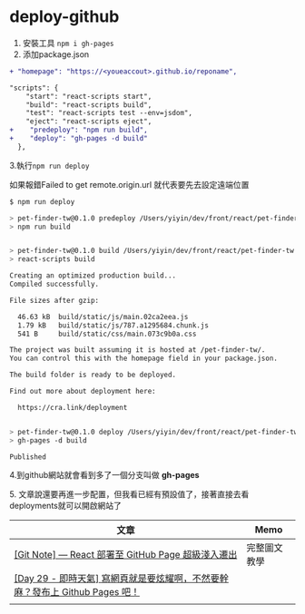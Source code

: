 # deploy-github



1. 安裝工具 `npm i gh-pages`
2. 添加package.json

```diff
+ "homepage": "https://<youeaccout>.github.io/reponame",  

"scripts": {
    "start": "react-scripts start",
    "build": "react-scripts build",
    "test": "react-scripts test --env=jsdom",
    "eject": "react-scripts eject",
+    "predeploy": "npm run build", 
+    "deploy": "gh-pages -d build"
  },
```

3.執行`npm run deploy`

如果報錯Failed to get remote.origin.url 就代表要先去設定遠端位置

```bash
$ npm run deploy

> pet-finder-tw@0.1.0 predeploy /Users/yiyin/dev/front/react/pet-finder-tw
> npm run build


> pet-finder-tw@0.1.0 build /Users/yiyin/dev/front/react/pet-finder-tw
> react-scripts build

Creating an optimized production build...
Compiled successfully.

File sizes after gzip:

  46.63 kB  build/static/js/main.02ca2eea.js
  1.79 kB   build/static/js/787.a1295684.chunk.js
  541 B     build/static/css/main.073c9b0a.css

The project was built assuming it is hosted at /pet-finder-tw/.
You can control this with the homepage field in your package.json.

The build folder is ready to be deployed.

Find out more about deployment here:

  https://cra.link/deployment


> pet-finder-tw@0.1.0 deploy /Users/yiyin/dev/front/react/pet-finder-tw
> gh-pages -d build

Published
```

4.到github網站就會看到多了一個分支叫做 **gh-pages**

5\. 文章說還要再進一步配置，但我看已經有預設值了，接著直接去看deployments就可以開啟網站了







| 文章                                                                                                      | Memo   |
| ------------------------------------------------------------------------------------------------------- | ------ |
| [\[Git Note\] — React 部署至 GitHub Page 超級淺入遷出](https://rexhung0302.github.io/2021/09/28/20210928/)       | 完整圖文教學 |
| [\[Day 29 - 即時天氣\] 寫網頁就是要炫耀啊，不然要幹麻？發布上 Github Pages 吧！](https://ithelp.ithome.com.tw/articles/10228423) |        |
|                                                                                                         |        |



